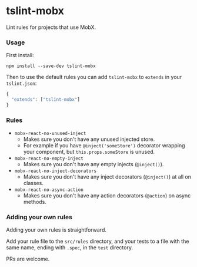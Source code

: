 # tslint-mobx
Lint rules for projects that use MobX.

### Usage
First install:

`npm install --save-dev tslint-mobx`

Then to use the default rules you can add `tslint-mobx` to `extends` in your `tslint.json`:
```js
{
  "extends": ["tslint-mobx"]
}
```
### Rules
- `mobx-react-no-unused-inject`
  - Makes sure you don't have any unused injected store.
  - For example if you have `@inject('someStore')` decorator wrapping your component, but `this.props.someStore` is unused. 
- `mobx-react-no-empty-inject`
  - Makes sure you don't have any empty injects (`@inject()`).
- `mobx-react-no-inject-decorators`
  - Makes sure you don't have any inject decorators (`@inject()`) at all on classes.
- `mobx-react-no-async-action`
  - Makes sure you don't have any action decorators (`@action`) on async methods. 
    
### Adding your own rules
Adding your own rules is straightforward.

Add your rule file to the `src/rules` directory, and your tests to a file with the same name, ending with `.spec`, in the `test` directory.

PRs are welcome.
